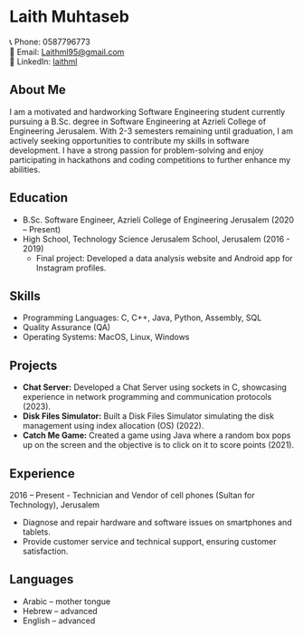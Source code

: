 # Laith Muhtaseb

📞 Phone: 0587796773  
📧 Email: Laithml95@gmail.com  
💼 LinkedIn: [laithml](https://www.linkedin.com/in/laithml)

## About Me
I am a motivated and hardworking Software Engineering student currently pursuing a B.Sc. degree in Software Engineering at Azrieli College of Engineering Jerusalem. With 2-3 semesters remaining until graduation, I am actively seeking opportunities to contribute my skills in software development. I have a strong passion for problem-solving and enjoy participating in hackathons and coding competitions to further enhance my abilities.

## Education
- B.Sc. Software Engineer, Azrieli College of Engineering Jerusalem (2020 – Present)
- High School, Technology Science Jerusalem School, Jerusalem (2016 - 2019)
  - Final project: Developed a data analysis website and Android app for Instagram profiles.

## Skills
- Programming Languages: C, C++, Java, Python, Assembly, SQL
- Quality Assurance (QA)
- Operating Systems: MacOS, Linux, Windows

## Projects
- **Chat Server:** Developed a Chat Server using sockets in C, showcasing experience in network programming and communication protocols (2023).
- **Disk Files Simulator:** Built a Disk Files Simulator simulating the disk management using index allocation (OS) (2022).
- **Catch Me Game:** Created a game using Java where a random box pops up on the screen and the objective is to click on it to score points (2021).

## Experience
2016 – Present - Technician and Vendor of cell phones (Sultan for Technology), Jerusalem	
- Diagnose and repair hardware and software issues on smartphones and tablets.
- Provide customer service and technical support, ensuring customer satisfaction.

## Languages
- Arabic – mother tongue
- Hebrew – advanced
- English – advanced

